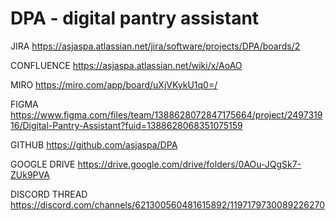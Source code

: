 # DPA - digital pantry assistant
JIRA https://asjaspa.atlassian.net/jira/software/projects/DPA/boards/2

CONFLUENCE https://asjaspa.atlassian.net/wiki/x/AoAO

MIRO https://miro.com/app/board/uXjVKykU1q0=/

FIGMA https://www.figma.com/files/team/1388628072847175664/project/249731916/Digital-Pantry-Assistant?fuid=1388628068351075159

GITHUB https://github.com/asjaspa/DPA

GOOGLE DRIVE https://drive.google.com/drive/folders/0AOu-JQgSk7-ZUk9PVA

DISCORD THREAD https://discord.com/channels/621300560481615892/1197179730089226270
